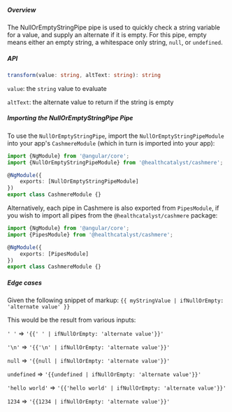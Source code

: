 ##### Overview

The NullOrEmptyStringPipe pipe is used to quickly check a string variable for a value, and supply an alternate if it is empty. For this pipe, empty means either an empty string, a whitespace only string, `null`, or `undefined`.

##### API

```ts
transform(value: string, altText: string): string
```

`value`: the `string` value to evaluate

`altText`: the alternate value to return if the string is empty

##### Importing the NullOrEmptyStringPipe Pipe

To use the `NullOrEmptyStringPipe`, import the `NullOrEmptyStringPipeModule` into your app's `CashmereModule` (which in turn is imported into your app):

```ts
import {NgModule} from '@angular/core';
import {NullOrEmptyStringPipeModule} from '@healthcatalyst/cashmere';

@NgModule({
    exports: [NullOrEmptyStringPipeModule]
})
export class CashmereModule {}
```

Alternatively, each pipe in Cashmere is also exported from `PipesModule`, if you wish to import all pipes from the `@healthcatalyst/cashmere` package:

```ts
import {NgModule} from '@angular/core';
import {PipesModule} from '@healthcatalyst/cashmere';

@NgModule({
    exports: [PipesModule]
})
export class CashmereModule {}
```

##### Edge cases
Given the following snippet of markup:
`{{ myStringValue | ifNullOrEmpty: 'alternate value' }}`

This would be the result from various inputs:
<p><code>' '</code> => <code>'{{' ' | ifNullOrEmpty: 'alternate value'}}'</code></p>
<p><code>'\n'</code> => <code>'{{'\n' | ifNullOrEmpty: 'alternate value'}}'</code></p>
<p><code>null</code> => <code>'{{null | ifNullOrEmpty: 'alternate value'}}'</code></p>
<p><code>undefined</code> => <code>'{{undefined | ifNullOrEmpty: 'alternate value'}}'</code></p>
<p><code>'hello world'</code> => <code>'{{'hello world' | ifNullOrEmpty: 'alternate value'}}'</code></p>
<p><code>1234</code> => <code>'{{1234 | ifNullOrEmpty: 'alternate value'}}'</code></p>
